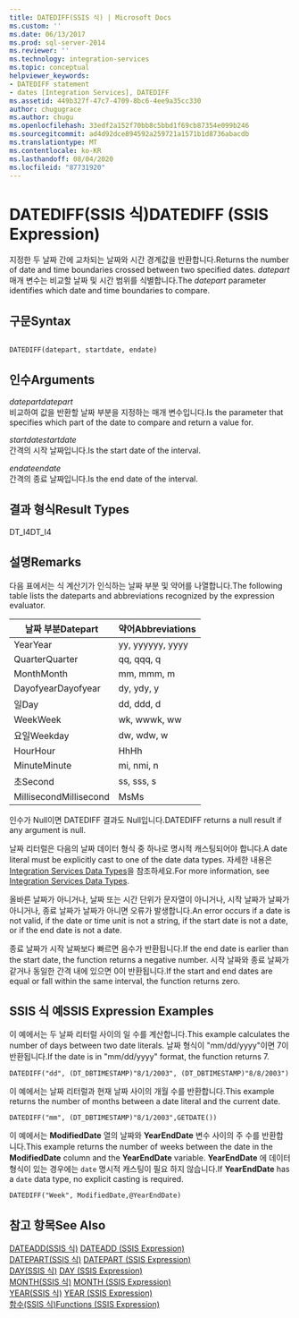```yaml
---
title: DATEDIFF(SSIS 식) | Microsoft Docs
ms.custom: ''
ms.date: 06/13/2017
ms.prod: sql-server-2014
ms.reviewer: ''
ms.technology: integration-services
ms.topic: conceptual
helpviewer_keywords:
- DATEDIFF statement
- dates [Integration Services], DATEDIFF
ms.assetid: 449b327f-47c7-4709-8bc6-4ee9a35cc330
author: chugugrace
ms.author: chugu
ms.openlocfilehash: 33edf2a152f70bb8c5bbd1f69cb87354e099b246
ms.sourcegitcommit: ad4d92dce894592a259721a1571b1d8736abacdb
ms.translationtype: MT
ms.contentlocale: ko-KR
ms.lasthandoff: 08/04/2020
ms.locfileid: "87731920"
---
```

# <a name="datediff-ssis-expression"></a><span data-ttu-id="55f11-102">DATEDIFF(SSIS 식)</span><span class="sxs-lookup"><span data-stu-id="55f11-102">DATEDIFF (SSIS Expression)</span></span>
  <span data-ttu-id="55f11-103">지정한 두 날짜 간에 교차되는 날짜와 시간 경계값을 반환합니다.</span><span class="sxs-lookup"><span data-stu-id="55f11-103">Returns the number of date and time boundaries crossed between two specified dates.</span></span> <span data-ttu-id="55f11-104">*datepart* 매개 변수는 비교할 날짜 및 시간 범위를 식별합니다.</span><span class="sxs-lookup"><span data-stu-id="55f11-104">The *datepart* parameter identifies which date and time boundaries to compare.</span></span>  
  
## <a name="syntax"></a><span data-ttu-id="55f11-105">구문</span><span class="sxs-lookup"><span data-stu-id="55f11-105">Syntax</span></span>  
  
```  
  
DATEDIFF(datepart, startdate, endate)  
```  
  
## <a name="arguments"></a><span data-ttu-id="55f11-106">인수</span><span class="sxs-lookup"><span data-stu-id="55f11-106">Arguments</span></span>  
 <span data-ttu-id="55f11-107">*datepart*</span><span class="sxs-lookup"><span data-stu-id="55f11-107">*datepart*</span></span>  
 <span data-ttu-id="55f11-108">비교하여 값을 반환할 날짜 부분을 지정하는 매개 변수입니다.</span><span class="sxs-lookup"><span data-stu-id="55f11-108">Is the parameter that specifies which part of the date to compare and return a value for.</span></span>  
  
 <span data-ttu-id="55f11-109">*startdate*</span><span class="sxs-lookup"><span data-stu-id="55f11-109">*startdate*</span></span>  
 <span data-ttu-id="55f11-110">간격의 시작 날짜입니다.</span><span class="sxs-lookup"><span data-stu-id="55f11-110">Is the start date of the interval.</span></span>  
  
 <span data-ttu-id="55f11-111">*endate*</span><span class="sxs-lookup"><span data-stu-id="55f11-111">*endate*</span></span>  
 <span data-ttu-id="55f11-112">간격의 종료 날짜입니다.</span><span class="sxs-lookup"><span data-stu-id="55f11-112">Is the end date of the interval.</span></span>  
  
## <a name="result-types"></a><span data-ttu-id="55f11-113">결과 형식</span><span class="sxs-lookup"><span data-stu-id="55f11-113">Result Types</span></span>  
 <span data-ttu-id="55f11-114">DT_I4</span><span class="sxs-lookup"><span data-stu-id="55f11-114">DT_I4</span></span>  
  
## <a name="remarks"></a><span data-ttu-id="55f11-115">설명</span><span class="sxs-lookup"><span data-stu-id="55f11-115">Remarks</span></span>  
 <span data-ttu-id="55f11-116">다음 표에서는 식 계산기가 인식하는 날짜 부분 및 약어를 나열합니다.</span><span class="sxs-lookup"><span data-stu-id="55f11-116">The following table lists the dateparts and abbreviations recognized by the expression evaluator.</span></span>  
  
|<span data-ttu-id="55f11-117">날짜 부분</span><span class="sxs-lookup"><span data-stu-id="55f11-117">Datepart</span></span>|<span data-ttu-id="55f11-118">약어</span><span class="sxs-lookup"><span data-stu-id="55f11-118">Abbreviations</span></span>|  
|--------------|-------------------|  
|<span data-ttu-id="55f11-119">Year</span><span class="sxs-lookup"><span data-stu-id="55f11-119">Year</span></span>|<span data-ttu-id="55f11-120">yy, yyyy</span><span class="sxs-lookup"><span data-stu-id="55f11-120">yy, yyyy</span></span>|  
|<span data-ttu-id="55f11-121">Quarter</span><span class="sxs-lookup"><span data-stu-id="55f11-121">Quarter</span></span>|<span data-ttu-id="55f11-122">qq, q</span><span class="sxs-lookup"><span data-stu-id="55f11-122">qq, q</span></span>|  
|<span data-ttu-id="55f11-123">Month</span><span class="sxs-lookup"><span data-stu-id="55f11-123">Month</span></span>|<span data-ttu-id="55f11-124">mm, m</span><span class="sxs-lookup"><span data-stu-id="55f11-124">mm, m</span></span>|  
|<span data-ttu-id="55f11-125">Dayofyear</span><span class="sxs-lookup"><span data-stu-id="55f11-125">Dayofyear</span></span>|<span data-ttu-id="55f11-126">dy, y</span><span class="sxs-lookup"><span data-stu-id="55f11-126">dy, y</span></span>|  
|<span data-ttu-id="55f11-127">일</span><span class="sxs-lookup"><span data-stu-id="55f11-127">Day</span></span>|<span data-ttu-id="55f11-128">dd, d</span><span class="sxs-lookup"><span data-stu-id="55f11-128">dd, d</span></span>|  
|<span data-ttu-id="55f11-129">Week</span><span class="sxs-lookup"><span data-stu-id="55f11-129">Week</span></span>|<span data-ttu-id="55f11-130">wk, ww</span><span class="sxs-lookup"><span data-stu-id="55f11-130">wk, ww</span></span>|  
|<span data-ttu-id="55f11-131">요일</span><span class="sxs-lookup"><span data-stu-id="55f11-131">Weekday</span></span>|<span data-ttu-id="55f11-132">dw, w</span><span class="sxs-lookup"><span data-stu-id="55f11-132">dw, w</span></span>|  
|<span data-ttu-id="55f11-133">Hour</span><span class="sxs-lookup"><span data-stu-id="55f11-133">Hour</span></span>|<span data-ttu-id="55f11-134">Hh</span><span class="sxs-lookup"><span data-stu-id="55f11-134">Hh</span></span>|  
|<span data-ttu-id="55f11-135">Minute</span><span class="sxs-lookup"><span data-stu-id="55f11-135">Minute</span></span>|<span data-ttu-id="55f11-136">mi, n</span><span class="sxs-lookup"><span data-stu-id="55f11-136">mi, n</span></span>|  
|<span data-ttu-id="55f11-137">초</span><span class="sxs-lookup"><span data-stu-id="55f11-137">Second</span></span>|<span data-ttu-id="55f11-138">ss, s</span><span class="sxs-lookup"><span data-stu-id="55f11-138">ss, s</span></span>|  
|<span data-ttu-id="55f11-139">Millisecond</span><span class="sxs-lookup"><span data-stu-id="55f11-139">Millisecond</span></span>|<span data-ttu-id="55f11-140">Ms</span><span class="sxs-lookup"><span data-stu-id="55f11-140">Ms</span></span>|  
  
 <span data-ttu-id="55f11-141">인수가 Null이면 DATEDIFF 결과도 Null입니다.</span><span class="sxs-lookup"><span data-stu-id="55f11-141">DATEDIFF returns a null result if any argument is null.</span></span>  
  
 <span data-ttu-id="55f11-142">날짜 리터럴은 다음의 날짜 데이터 형식 중 하나로 명시적 캐스팅되어야 합니다.</span><span class="sxs-lookup"><span data-stu-id="55f11-142">A date literal must be explicitly cast to one of the date data types.</span></span> <span data-ttu-id="55f11-143">자세한 내용은 [Integration Services Data Types](../data-flow/integration-services-data-types.md)을 참조하세요.</span><span class="sxs-lookup"><span data-stu-id="55f11-143">For more information, see [Integration Services Data Types](../data-flow/integration-services-data-types.md).</span></span>  
  
 <span data-ttu-id="55f11-144">올바른 날짜가 아니거나, 날짜 또는 시간 단위가 문자열이 아니거나, 시작 날짜가 날짜가 아니거나, 종료 날짜가 날짜가 아니면 오류가 발생합니다.</span><span class="sxs-lookup"><span data-stu-id="55f11-144">An error occurs if a date is not valid, if the date or time unit is not a string, if the start date is not a date, or if the end date is not a date.</span></span>  
  
 <span data-ttu-id="55f11-145">종료 날짜가 시작 날짜보다 빠르면 음수가 반환됩니다.</span><span class="sxs-lookup"><span data-stu-id="55f11-145">If the end date is earlier than the start date, the function returns a negative number.</span></span> <span data-ttu-id="55f11-146">시작 날짜와 종료 날짜가 같거나 동일한 간격 내에 있으면 0이 반환됩니다.</span><span class="sxs-lookup"><span data-stu-id="55f11-146">If the start and end dates are equal or fall within the same interval, the function returns zero.</span></span>  
  
## <a name="ssis-expression-examples"></a><span data-ttu-id="55f11-147">SSIS 식 예</span><span class="sxs-lookup"><span data-stu-id="55f11-147">SSIS Expression Examples</span></span>  
 <span data-ttu-id="55f11-148">이 예에서는 두 날짜 리터럴 사이의 일 수를 계산합니다.</span><span class="sxs-lookup"><span data-stu-id="55f11-148">This example calculates the number of days between two date literals.</span></span> <span data-ttu-id="55f11-149">날짜 형식이 "mm/dd/yyyy"이면 7이 반환됩니다.</span><span class="sxs-lookup"><span data-stu-id="55f11-149">If the date is in "mm/dd/yyyy" format, the function returns 7.</span></span>  
  
```  
DATEDIFF("dd", (DT_DBTIMESTAMP)"8/1/2003", (DT_DBTIMESTAMP)"8/8/2003")  
```  
  
 <span data-ttu-id="55f11-150">이 예에서는 날짜 리터럴과 현재 날짜 사이의 개월 수를 반환합니다.</span><span class="sxs-lookup"><span data-stu-id="55f11-150">This example returns the number of months between a date literal and the current date.</span></span>  
  
```  
DATEDIFF("mm", (DT_DBTIMESTAMP)"8/1/2003",GETDATE())  
```  
  
 <span data-ttu-id="55f11-151">이 예에서는 **ModifiedDate** 열의 날짜와 **YearEndDate** 변수 사이의 주 수를 반환합니다.</span><span class="sxs-lookup"><span data-stu-id="55f11-151">This example returns the number of weeks between the date in the **ModifiedDate** column and the **YearEndDate** variable.</span></span> <span data-ttu-id="55f11-152">**YearEndDate** 에 데이터 형식이 있는 경우에는 `date` 명시적 캐스팅이 필요 하지 않습니다.</span><span class="sxs-lookup"><span data-stu-id="55f11-152">If **YearEndDate** has a `date` data type, no explicit casting is required.</span></span>  
  
```  
DATEDIFF("Week", ModifiedDate,@YearEndDate)  
```  
  
## <a name="see-also"></a><span data-ttu-id="55f11-153">참고 항목</span><span class="sxs-lookup"><span data-stu-id="55f11-153">See Also</span></span>  
 <span data-ttu-id="55f11-154">[DATEADD&#40;SSIS 식&#41;](dateadd-ssis-expression.md) </span><span class="sxs-lookup"><span data-stu-id="55f11-154">[DATEADD &#40;SSIS Expression&#41;](dateadd-ssis-expression.md) </span></span>  
 <span data-ttu-id="55f11-155">[DATEPART&#40;SSIS 식&#41;](datepart-ssis-expression.md) </span><span class="sxs-lookup"><span data-stu-id="55f11-155">[DATEPART &#40;SSIS Expression&#41;](datepart-ssis-expression.md) </span></span>  
 <span data-ttu-id="55f11-156">[DAY&#40;SSIS 식&#41;](day-ssis-expression.md) </span><span class="sxs-lookup"><span data-stu-id="55f11-156">[DAY &#40;SSIS Expression&#41;](day-ssis-expression.md) </span></span>  
 <span data-ttu-id="55f11-157">[MONTH&#40;SSIS 식&#41;](month-ssis-expression.md) </span><span class="sxs-lookup"><span data-stu-id="55f11-157">[MONTH &#40;SSIS Expression&#41;](month-ssis-expression.md) </span></span>  
 <span data-ttu-id="55f11-158">[YEAR&#40;SSIS 식&#41;](year-ssis-expression.md) </span><span class="sxs-lookup"><span data-stu-id="55f11-158">[YEAR &#40;SSIS Expression&#41;](year-ssis-expression.md) </span></span>  
 [<span data-ttu-id="55f11-159">함수&#40;SSIS 식&#41;</span><span class="sxs-lookup"><span data-stu-id="55f11-159">Functions &#40;SSIS Expression&#41;</span></span>](functions-ssis-expression.md)  
  
  
